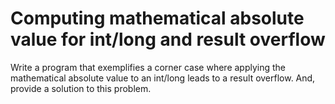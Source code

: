 # Computing mathematical absolute value for int/long and result overflow
Write a program that exemplifies a corner case where applying the mathematical absolute value to an int/long leads to a result overflow. And, provide a solution to this problem.